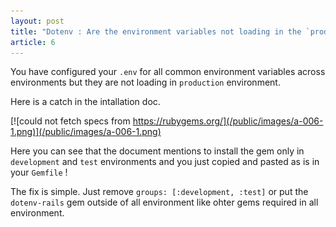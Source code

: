 ```yaml
---
layout: post
title: "Dotenv : Are the environment variables not loading in the `production` environment in your Rails application?"
article: 6
---
```


You have configured your `.env` for all common environment variables across environments but they are not loading in `production` environment.

Here is a catch in the intallation doc.

[![could not fetch specs from https://rubygems.org/](/public/images/a-006-1.png)](/public/images/a-006-1.png)

Here you can see that the document mentions to install the gem only in `development` and `test` environments and you just copied and pasted as is in your `Gemfile` !


The fix is simple. Just remove `groups: [:development, :test]` or put the `dotenv-rails` gem outside of all environment like ohter gems required in all environment.

